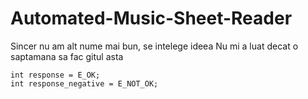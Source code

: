 # Automated-Music-Sheet-Reader
Sincer nu am alt nume mai bun, se intelege ideea 
Nu mi a luat decat o saptamana sa fac gitul asta 

```
int response = E_OK;
int response_negative = E_NOT_OK;
```
